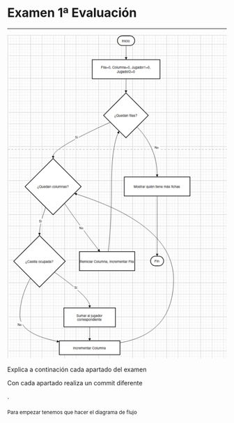 # Examen 1ª Evaluación

---

 ![diagrama_cod.png](diagrama_cod.png)

Explica a continación cada apartado del examen

Con cada apartado realiza un commit diferente

.

<sub> Para empezar tenemos que hacer el diagrama de flujo</sub>